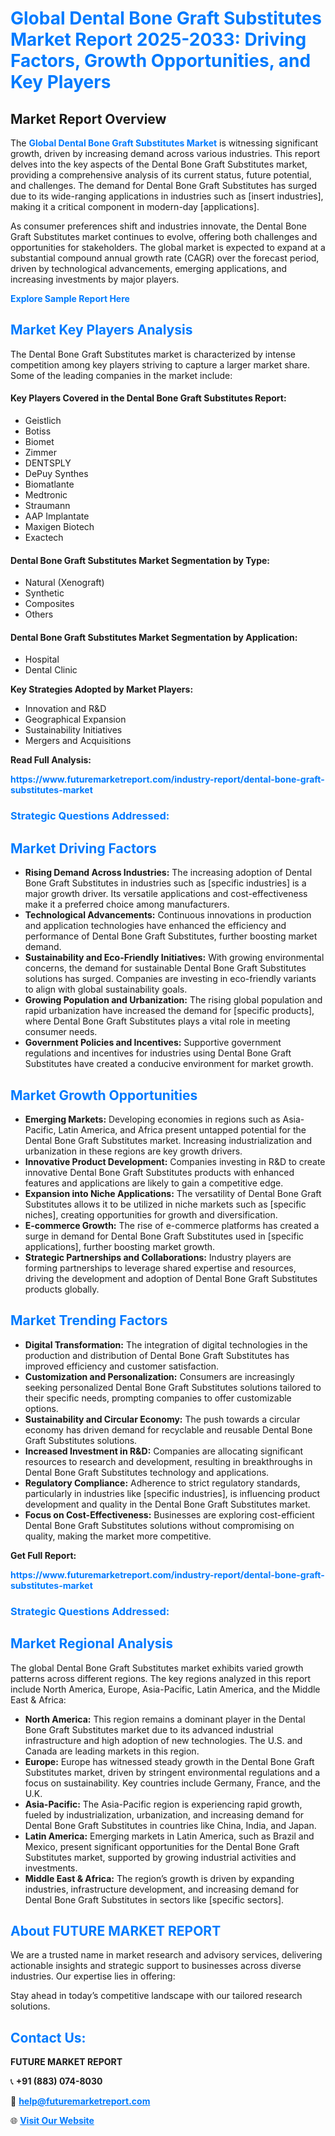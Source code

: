 <h1 style="color: #007BFF;">Global Dental Bone Graft Substitutes Market Report 2025-2033: Driving Factors, Growth Opportunities, and Key Players</h1>

<section id="overview">
<h2>Market Report Overview</h2>
<p>The <a href="https://www.futuremarketreport.com/industry-report/dental-bone-graft-substitutes-market" style="color: #007BFF; text-decoration: none;"><strong>Global Dental Bone Graft Substitutes Market</strong></a> is witnessing significant growth, driven by increasing demand across various industries. This report delves into the key aspects of the Dental Bone Graft Substitutes market, providing a comprehensive analysis of its current status, future potential, and challenges. The demand for Dental Bone Graft Substitutes has surged due to its wide-ranging applications in industries such as [insert industries], making it a critical component in modern-day [applications].</p>
<p>As consumer preferences shift and industries innovate, the Dental Bone Graft Substitutes market continues to evolve, offering both challenges and opportunities for stakeholders. The global market is expected to expand at a substantial compound annual growth rate (CAGR) over the forecast period, driven by technological advancements, emerging applications, and increasing investments by major players.</p>
</section>

<section id="overview">
<p><a href="https://www.futuremarketreport.com/request-sample/reportId=80435" style="color: #007BFF; text-decoration: none;"><strong>Explore Sample Report Here</strong></a></p>
</section>

<section id="key-players">
<h2 style="color: #007BFF;">Market Key Players Analysis</h2>
<p>The Dental Bone Graft Substitutes market is characterized by intense competition among key players striving to capture a larger market share. Some of the leading companies in the market include:</p>
<h4>Key Players Covered in the Dental Bone Graft Substitutes Report:</h4>
<ul><li>Geistlich</li><li>Botiss</li><li>Biomet</li><li>Zimmer</li><li>DENTSPLY</li><li>DePuy Synthes</li><li>Biomatlante</li><li>Medtronic</li><li>Straumann</li><li>AAP Implantate</li><li>Maxigen Biotech</li><li>Exactech</li></ul>
<h4>Dental Bone Graft Substitutes Market Segmentation by Type:</h4>
<ul><li>Natural (Xenograft)</li><li>Synthetic</li><li>Composites</li><li>Others</li></ul>

<h4>Dental Bone Graft Substitutes Market Segmentation by Application:</h4>
<ul><li>Hospital</li><li>Dental Clinic</li></ul>
<p><strong>Key Strategies Adopted by Market Players:</strong></p>
<ul>
<li>Innovation and R&D</li>
<li>Geographical Expansion</li>
<li>Sustainability Initiatives</li>
<li>Mergers and Acquisitions</li>
</ul>
</section>

<section>
<p><strong>Read Full Analysis: </strong></p><a href="https://www.futuremarketreport.com/industry-report/dental-bone-graft-substitutes-market" style="color: #007BFF; text-decoration: none;"><strong>https://www.futuremarketreport.com/industry-report/dental-bone-graft-substitutes-market</strong></a>
<h3 style="color: #007BFF;">Strategic Questions Addressed:</h3>
</section>

<section id="driving-factors">
<h2 style="color: #007BFF;">Market Driving Factors</h2>
<ul>
<li><strong>Rising Demand Across Industries:</strong> The increasing adoption of Dental Bone Graft Substitutes in industries such as [specific industries] is a major growth driver. Its versatile applications and cost-effectiveness make it a preferred choice among manufacturers.</li>
<li><strong>Technological Advancements:</strong> Continuous innovations in production and application technologies have enhanced the efficiency and performance of Dental Bone Graft Substitutes, further boosting market demand.</li>
<li><strong>Sustainability and Eco-Friendly Initiatives:</strong> With growing environmental concerns, the demand for sustainable Dental Bone Graft Substitutes solutions has surged. Companies are investing in eco-friendly variants to align with global sustainability goals.</li>
<li><strong>Growing Population and Urbanization:</strong> The rising global population and rapid urbanization have increased the demand for [specific products], where Dental Bone Graft Substitutes plays a vital role in meeting consumer needs.</li>
<li><strong>Government Policies and Incentives:</strong> Supportive government regulations and incentives for industries using Dental Bone Graft Substitutes have created a conducive environment for market growth.</li>
</ul>
</section>

<section id="growth-opportunities">
<h2 style="color: #007BFF;">Market Growth Opportunities</h2>
<ul>
<li><strong>Emerging Markets:</strong> Developing economies in regions such as Asia-Pacific, Latin America, and Africa present untapped potential for the Dental Bone Graft Substitutes market. Increasing industrialization and urbanization in these regions are key growth drivers.</li>
<li><strong>Innovative Product Development:</strong> Companies investing in R&D to create innovative Dental Bone Graft Substitutes products with enhanced features and applications are likely to gain a competitive edge.</li>
<li><strong>Expansion into Niche Applications:</strong> The versatility of Dental Bone Graft Substitutes allows it to be utilized in niche markets such as [specific niches], creating opportunities for growth and diversification.</li>
<li><strong>E-commerce Growth:</strong> The rise of e-commerce platforms has created a surge in demand for Dental Bone Graft Substitutes used in [specific applications], further boosting market growth.</li>
<li><strong>Strategic Partnerships and Collaborations:</strong> Industry players are forming partnerships to leverage shared expertise and resources, driving the development and adoption of Dental Bone Graft Substitutes products globally.</li>
</ul>
</section>

<section id="trending-factors">
<h2 style="color: #007BFF;">Market Trending Factors</h2>
<ul>
<li><strong>Digital Transformation:</strong> The integration of digital technologies in the production and distribution of Dental Bone Graft Substitutes has improved efficiency and customer satisfaction.</li>
<li><strong>Customization and Personalization:</strong> Consumers are increasingly seeking personalized Dental Bone Graft Substitutes solutions tailored to their specific needs, prompting companies to offer customizable options.</li>
<li><strong>Sustainability and Circular Economy:</strong> The push towards a circular economy has driven demand for recyclable and reusable Dental Bone Graft Substitutes solutions.</li>
<li><strong>Increased Investment in R&D:</strong> Companies are allocating significant resources to research and development, resulting in breakthroughs in Dental Bone Graft Substitutes technology and applications.</li>
<li><strong>Regulatory Compliance:</strong> Adherence to strict regulatory standards, particularly in industries like [specific industries], is influencing product development and quality in the Dental Bone Graft Substitutes market.</li>
<li><strong>Focus on Cost-Effectiveness:</strong> Businesses are exploring cost-efficient Dental Bone Graft Substitutes solutions without compromising on quality, making the market more competitive.</li>
</ul>
</section>

<section>
<p><strong>Get Full Report: </strong></p><a href="https://www.futuremarketreport.com/industry-report/dental-bone-graft-substitutes-market" style="color: #007BFF; text-decoration: none;"><strong>https://www.futuremarketreport.com/industry-report/dental-bone-graft-substitutes-market</strong></a>
<h3 style="color: #007BFF;">Strategic Questions Addressed:</h3>
</section>


<section id="regional-analysis">
<h2 style="color: #007BFF;">Market Regional Analysis</h2>
<p>The global Dental Bone Graft Substitutes market exhibits varied growth patterns across different regions. The key regions analyzed in this report include North America, Europe, Asia-Pacific, Latin America, and the Middle East & Africa:</p>
<ul>
<li><strong>North America:</strong> This region remains a dominant player in the Dental Bone Graft Substitutes market due to its advanced industrial infrastructure and high adoption of new technologies. The U.S. and Canada are leading markets in this region.</li>
<li><strong>Europe:</strong> Europe has witnessed steady growth in the Dental Bone Graft Substitutes market, driven by stringent environmental regulations and a focus on sustainability. Key countries include Germany, France, and the U.K.</li>
<li><strong>Asia-Pacific:</strong> The Asia-Pacific region is experiencing rapid growth, fueled by industrialization, urbanization, and increasing demand for Dental Bone Graft Substitutes in countries like China, India, and Japan.</li>
<li><strong>Latin America:</strong> Emerging markets in Latin America, such as Brazil and Mexico, present significant opportunities for the Dental Bone Graft Substitutes market, supported by growing industrial activities and investments.</li>
<li><strong>Middle East & Africa:</strong> The region’s growth is driven by expanding industries, infrastructure development, and increasing demand for Dental Bone Graft Substitutes in sectors like [specific sectors].</li>
</ul>
</section>

<footer>
<h2 style="color: #007BFF;">About FUTURE MARKET REPORT</h2>
<p>We are a trusted name in market research and advisory services, delivering actionable insights and strategic support to businesses across diverse industries. Our expertise lies in offering:</p>

<p>Stay ahead in today’s competitive landscape with our tailored research solutions.</p>

<h2 style="color: #007BFF;">Contact Us:</h2>
<p><strong>FUTURE MARKET REPORT</strong></p>
<p>📞 <strong>+91 (883) 074-8030</strong></p>
<p>📧 <strong><a href="mailto:help@futuremarketreport.com" style="color: #007BFF;">help@futuremarketreport.com</a></strong></p>
<p>🌐 <strong><a href="https://www.futuremarketreport.com/" style="color: #007BFF;">Visit Our Website</a></strong></p>
</footer>